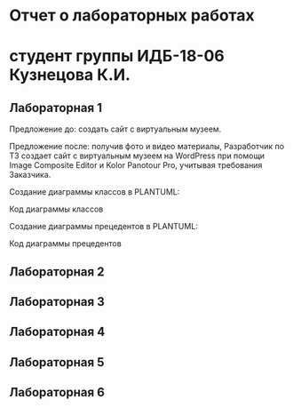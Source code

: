 # Отчет о лабораторных работах
# студент группы ИДБ-18-06 Кузнецова К.И.

## Лабораторная 1

Предложение до: создать сайт с виртуальным музеем.



Предложение после: получив фото и видео материалы, Разработчик по ТЗ  создает сайт с виртуальным музеем на WordPress при помощи Image Composite Editor и Kolor Panotour Pro, учитывая требования Заказчика.


Создание диаграммы классов в PLANTUML:

Код диаграммы классов


Создание диаграммы прецедентов в PLANTUML:

Код диаграммы прецедентов

## Лабораторная 2

## Лабораторная 3

## Лабораторная 4

## Лабораторная 5

## Лабораторная 6
